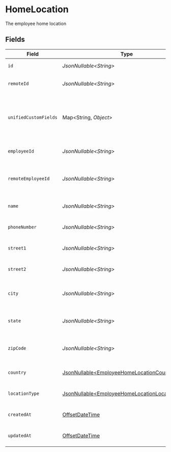 # HomeLocation

The employee home location


## Fields

| Field                                                                                                          | Type                                                                                                           | Required                                                                                                       | Description                                                                                                    | Example                                                                                                        |
| -------------------------------------------------------------------------------------------------------------- | -------------------------------------------------------------------------------------------------------------- | -------------------------------------------------------------------------------------------------------------- | -------------------------------------------------------------------------------------------------------------- | -------------------------------------------------------------------------------------------------------------- |
| `id`                                                                                                           | *JsonNullable\<String>*                                                                                        | :heavy_minus_sign:                                                                                             | Unique identifier                                                                                              | 8187e5da-dc77-475e-9949-af0f1fa4e4e3                                                                           |
| `remoteId`                                                                                                     | *JsonNullable\<String>*                                                                                        | :heavy_minus_sign:                                                                                             | Provider's unique identifier                                                                                   | 8187e5da-dc77-475e-9949-af0f1fa4e4e3                                                                           |
| `unifiedCustomFields`                                                                                          | Map\<String, *Object*>                                                                                         | :heavy_minus_sign:                                                                                             | Custom Unified Fields configured in your StackOne project                                                      | {<br/>"my_project_custom_field_1": "REF-1236",<br/>"my_project_custom_field_2": "some other value"<br/>}       |
| `employeeId`                                                                                                   | *JsonNullable\<String>*                                                                                        | :heavy_minus_sign:                                                                                             | The employee ID                                                                                                | 1687-3                                                                                                         |
| `remoteEmployeeId`                                                                                             | *JsonNullable\<String>*                                                                                        | :heavy_minus_sign:                                                                                             | Provider's unique identifier of the employee                                                                   | e3cb75bf-aa84-466e-a6c1-b8322b257a48                                                                           |
| `name`                                                                                                         | *JsonNullable\<String>*                                                                                        | :heavy_minus_sign:                                                                                             | The name of the location                                                                                       | Woolsthorpe Manor                                                                                              |
| `phoneNumber`                                                                                                  | *JsonNullable\<String>*                                                                                        | :heavy_minus_sign:                                                                                             | The phone number of the location                                                                               | +44 1476 860 364                                                                                               |
| `street1`                                                                                                      | *JsonNullable\<String>*                                                                                        | :heavy_minus_sign:                                                                                             | The first line of the address                                                                                  | Water Lane                                                                                                     |
| `street2`                                                                                                      | *JsonNullable\<String>*                                                                                        | :heavy_minus_sign:                                                                                             | The second line of the address                                                                                 | Woolsthorpe by Colsterworth                                                                                    |
| `city`                                                                                                         | *JsonNullable\<String>*                                                                                        | :heavy_minus_sign:                                                                                             | The city where the location is situated                                                                        | Grantham                                                                                                       |
| `state`                                                                                                        | *JsonNullable\<String>*                                                                                        | :heavy_minus_sign:                                                                                             | The state where the location is situated                                                                       | Lincolnshire                                                                                                   |
| `zipCode`                                                                                                      | *JsonNullable\<String>*                                                                                        | :heavy_minus_sign:                                                                                             | The ZIP code/Postal code of the location                                                                       | NG33 5NR                                                                                                       |
| `country`                                                                                                      | [JsonNullable\<EmployeeHomeLocationCountry>](../../models/components/EmployeeHomeLocationCountry.md)           | :heavy_minus_sign:                                                                                             | The country code                                                                                               |                                                                                                                |
| `locationType`                                                                                                 | [JsonNullable\<EmployeeHomeLocationLocationType>](../../models/components/EmployeeHomeLocationLocationType.md) | :heavy_minus_sign:                                                                                             | The location type                                                                                              | work                                                                                                           |
| `createdAt`                                                                                                    | [OffsetDateTime](https://docs.oracle.com/javase/8/docs/api/java/time/OffsetDateTime.html)                      | :heavy_minus_sign:                                                                                             | The created_at date                                                                                            | 2021-01-01T01:01:01.000Z                                                                                       |
| `updatedAt`                                                                                                    | [OffsetDateTime](https://docs.oracle.com/javase/8/docs/api/java/time/OffsetDateTime.html)                      | :heavy_minus_sign:                                                                                             | The updated_at date                                                                                            | 2021-01-01T01:01:01.000Z                                                                                       |